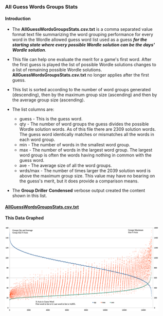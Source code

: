 ### All Guess Words Groups Stats

#### Introduction

* The **AllGuessWordsGroupsStats.csv.txt** is a comma separated value format text file summarizing the word grouping performance for every word in the Wordle allowed guess word list used as a guess ***for the starting state where every possible Wordle solution can be the days' Wordle solution***.

* This file can help one evaluate the merit for a game's first word. After the first guess is played the list of possible Wordle solutions changes to a list of remaining possible Wordle solutions. **AllGuessWordsGroupsStats.csv.txt** no longer applies after the first guess.  

* This list is sorted according to the number of word groups generated (descending), then by the maximum group size (ascending) and then by the average group size (ascending).

* The list columns are:
  * guess - This is the guess word.
  * qty   - The number of word groups the guess divides the possible Wordle solution words. As of this file there are 2309 solution words. The guess word identically matches or mismatches all the words in each word group.
  * min   - The number of words in the smallest word group.
  * max   - The number of words in the largest word group. The largest word group is often the words having nothing in common with the guess word.
  * ave   - The average size of all the word groups.
  * wrds/max    - The number of times larger the 2039 solution word is above the maximum group size. This value may have no bearing on the guess's merit, but it does provide a comparison means.
* The **Group Driller** **Condensed** verbose output created the content shown in this list.

#### [AllGuessWordsGroupsStats.csv.txt](AllGuessWordsGroupsStats.csv.txt)

#### This Data Graphed

!['All Guess Words Groups Graphed.png Image'](/InfoImages/GROUPS_AllGuessWordsGroupsGraphed.png)
